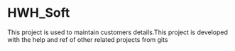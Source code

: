 # HWH_Soft
This project is used to maintain customers details.This project is developed with the help and ref of other related projects from gits
